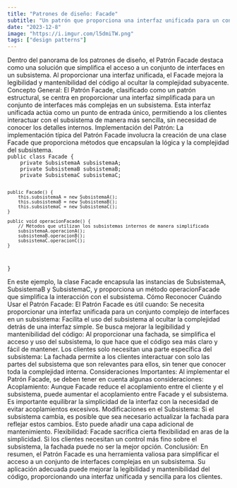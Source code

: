 ```yaml
---
title: "Patrones de diseño: Facade"
subtitle: "Un patrón que proporciona una interfaz unificada para un conjunto de interfaces en un subsistema, simplificando su uso."
date: "2023-12-8"
image: "https://i.imgur.com/l5dmiTW.png"
tags: ["design patterns"]
---
```


<text>
Dentro del panorama de los patrones de diseño, el Patrón Facade destaca como una solución que simplifica el acceso a un conjunto de interfaces en un subsistema. Al proporcionar una interfaz unificada, el Facade mejora la legibilidad y mantenibilidad del código al ocultar la complejidad subyacente.
</text>

<subtitle>
Concepto General:
</subtitle>

<text>
El Patrón Facade, clasificado como un patrón estructural, se centra en proporcionar una interfaz simplificada para un conjunto de interfaces más complejas en un subsistema. Esta interfaz unificada actúa como un punto de entrada único, permitiendo a los clientes interactuar con el subsistema de manera más sencilla, sin necesidad de conocer los detalles internos.
</text>

<subtitle>
Implementación del Patrón:
</subtitle>

<text>
La implementación típica del Patrón Facade involucra la creación de una clase Facade que proporciona métodos que encapsulan la lógica y la complejidad del subsistema.
</text>

<code language="javascript">
public class Facade {
    private SubsistemaA subsistemaA;
    private SubsistemaB subsistemaB;
    private SubsistemaC subsistemaC;

    public Facade() {
        this.subsistemaA = new SubsistemaA();
        this.subsistemaB = new SubsistemaB();
        this.subsistemaC = new SubsistemaC();
    }

    public void operacionFacade() {
        // Métodos que utilizan los subsistemas internos de manera simplificada
        subsistemaA.operacionA();
        subsistemaB.operacionB();
        subsistemaC.operacionC();
    }
}
</code>

<text>
En este ejemplo, la clase Facade encapsula las instancias de SubsistemaA, SubsistemaB y SubsistemaC, y proporciona un método operacionFacade que simplifica la interacción con el subsistema.
</text>

<subtitle>
Cómo Reconocer Cuándo Usar el Patrón Facade:
</subtitle>

<text>
El Patrón Facade es útil cuando:
</text>

<list>
<item>
Se necesita proporcionar una interfaz unificada para un conjunto complejo de interfaces en un subsistema: Facilita el uso del subsistema al ocultar la complejidad detrás de una interfaz simple.
</item>

<item>
Se busca mejorar la legibilidad y mantenibilidad del código: Al proporcionar una fachada, se simplifica el acceso y uso del subsistema, lo que hace que el código sea más claro y fácil de mantener.
</item>

<item>
Los clientes solo necesitan una parte específica del subsistema: La fachada permite a los clientes interactuar con solo las partes del subsistema que son relevantes para ellos, sin tener que conocer toda la complejidad interna.
</item>
</list>

<subtitle>
Consideraciones Importantes:
</subtitle>

<text>
Al implementar el Patrón Facade, se deben tener en cuenta algunas consideraciones:
</text>

<list>
<item>
Acoplamiento: Aunque Facade reduce el acoplamiento entre el cliente y el subsistema, puede aumentar el acoplamiento entre Facade y el subsistema. Es importante equilibrar la simplicidad de la interfaz con la necesidad de evitar acoplamientos excesivos.
</item>

<item>
Modificaciones en el Subsistema: Si el subsistema cambia, es posible que sea necesario actualizar la fachada para reflejar estos cambios. Esto puede añadir una capa adicional de mantenimiento.
</item>

<item>
Flexibilidad: Facade sacrifica cierta flexibilidad en aras de la simplicidad. Si los clientes necesitan un control más fino sobre el subsistema, la fachada puede no ser la mejor opción.
</item>
</list>

<subtitle>
Conclusión:
</subtitle>

<text>
En resumen, el Patrón Facade es una herramienta valiosa para simplificar el acceso a un conjunto de interfaces complejas en un subsistema. Su aplicación adecuada puede mejorar la legibilidad y mantenibilidad del código, proporcionando una interfaz unificada y sencilla para los clientes.
</text>